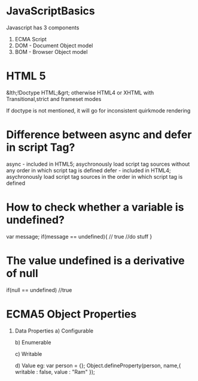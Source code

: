 # JavaScriptBasics
Javascript has 3 components
1) ECMA Script
2) DOM - Document Object model
3) BOM - Browser Object model

# HTML 5
&lth;!Doctype HTML;&grt;
otherwise HTML4 or XHTML with Transitional,strict and frameset modes

If doctype is not mentioned, it will go for inconsistent quirkmode rendering

# Difference between async and defer in script Tag?
async - included in HTML5; asychronously load script tag sources without any order in which script tag is defined
defer - included in HTML4; asychronously load script tag sources in the order in which script tag is defined

# How to check whether a variable is undefined?
var message;
if(message == undefined){  // true
   //do stuff
}

# The value undefined is a derivative of null
if(null == undefined) //true

# ECMA5 Object Properties
1) Data Properties
      a) Configurable
      
      b) Enumerable
      
      c) Writable
      
      d) Value
eg: 
var person = {};
Object.defineProperty(person, name,{
  writable : false,
  value : "Ram"
});

